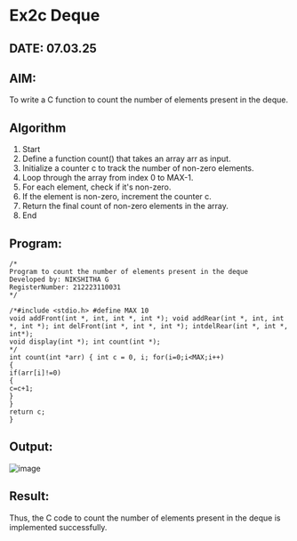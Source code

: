 # Ex2c Deque
## DATE: 07.03.25
## AIM:
To write a C function to count the number of elements present in the deque.

## Algorithm
1. Start
2. Define a function count() that takes an array arr as input.
3. Initialize a counter c to track the number of non-zero elements.
4. Loop through the array from index 0 to MAX-1.
5. For each element, check if it's non-zero.
6. If the element is non-zero, increment the counter c.
7. Return the final count of non-zero elements in the array.
8. End 

## Program:
```
/*
Program to count the number of elements present in the deque
Developed by: NIKSHITHA G
RegisterNumber: 212223110031 
*/

/*#include <stdio.h> #define MAX 10
void addFront(int *, int, int *, int *); void addRear(int *, int, int *, int *); int delFront(int *, int *, int *); intdelRear(int *, int *, int*);
void display(int *); int count(int *);
*/
int count(int *arr) { int c = 0, i; for(i=0;i<MAX;i++)
{
if(arr[i]!=0)
{
c=c+1;
}
}
return c;
}
```

## Output:

![image](https://github.com/user-attachments/assets/b9bc1f7f-de23-4afd-a314-de2249c8f5e8)

## Result:
Thus, the C code to count the number of elements present in the deque is implemented successfully.
